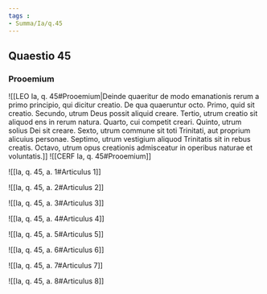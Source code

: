 ```yaml
---
tags : 
- Summa/Ia/q.45
---
```


## Quaestio 45

### Prooemium

![[LEO Ia, q. 45#Prooemium|Deinde quaeritur de modo emanationis rerum a primo principio, qui dicitur creatio. De qua quaeruntur octo. Primo, quid sit creatio. Secundo, utrum Deus possit aliquid creare. Tertio, utrum creatio sit aliquod ens in rerum natura. Quarto, cui competit creari. Quinto, utrum solius Dei sit creare. Sexto, utrum commune sit toti Trinitati, aut proprium alicuius personae. Septimo, utrum vestigium aliquod Trinitatis sit in rebus creatis. Octavo, utrum opus creationis admisceatur in operibus naturae et voluntatis.]]
![[CERF Ia, q. 45#Prooemium]]

![[Ia, q. 45, a. 1#Articulus 1]]

![[Ia, q. 45, a. 2#Articulus 2]]

![[Ia, q. 45, a. 3#Articulus 3]]

![[Ia, q. 45, a. 4#Articulus 4]]

![[Ia, q. 45, a. 5#Articulus 5]]

![[Ia, q. 45, a. 6#Articulus 6]]

![[Ia, q. 45, a. 7#Articulus 7]]

![[Ia, q. 45, a. 8#Articulus 8]]

